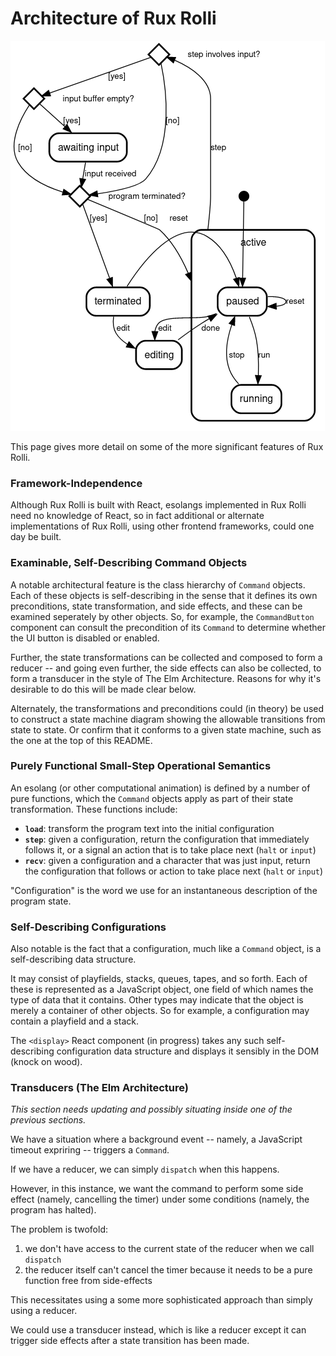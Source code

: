 Architecture of Rux Rolli
=========================

![state machine diagram for Rux Rolli](../images/state-machine-diagram.png?raw=true)

This page gives more detail on some of the more significant
features of Rux Rolli.

### Framework-Independence

Although Rux Rolli is built with React, esolangs implemented in
Rux Rolli need no knowledge of React, so in fact additional or
alternate implementations of Rux Rolli, using other frontend
frameworks, could one day be built.

### Examinable, Self-Describing Command Objects

A notable architectural feature is the class hierarchy of
`Command` objects.  Each of these objects is self-describing
in the sense that it defines its own preconditions, state
transformation, and side effects, and these can be examined
seperately by other objects.  So, for example, the
`CommandButton` component can consult the precondition of
its `Command` to determine whether the UI button is disabled
or enabled.

Further, the state transformations can be collected and
composed to form a reducer -- and going even further,
the side effects can also be collected, to form a
transducer in the style of The Elm Architecture.  Reasons
for why it's desirable to do this will be made clear below.

Alternately, the transformations and preconditions could
(in theory) be used to construct a state machine diagram
showing the allowable transitions from state to state.  Or
confirm that it conforms to a given state machine, such as
the one at the top of this README.

### Purely Functional Small-Step Operational Semantics

An esolang (or other computational animation) is defined by
a number of pure functions, which the `Command` objects apply
as part of their state transformation.  These functions
include:

*   **`load`**: transform the program text into the initial
    configuration
*   **`step`**: given a configuration, return the configuration
    that immediately follows it, or a signal an action
    that is to take place next (`halt` or `input`)
*   **`recv`**: given a configuration and a character that
    was just input, return the configuration that follows
    or action to take place next (`halt` or `input`)

"Configuration" is the word we use for an instantaneous
description of the program state.

### Self-Describing Configurations

Also notable is the fact that a configuration, much like
a `Command` object, is a self-describing data structure.

It may consist of playfields, stacks, queues, tapes, and so
forth.  Each of these is represented as a JavaScript object,
one field of which names the type of data that it contains.
Other types may indicate that the object is merely a container
of other objects.  So for example, a configuration may
contain a playfield and a stack.

The `<display>` React component (in progress) takes any such
self-describing configuration data structure and displays it
sensibly in the DOM (knock on wood).

### Transducers (The Elm Architecture)

_This section needs updating and possibly situating inside_
_one of the previous sections._

We have a situation where a background event -- namely, a
JavaScript timeout expriring -- triggers a `Command`.

If we have a reducer, we can simply `dispatch` when this
happens.

However, in this instance, we want the command to perform
some side effect (namely, cancelling the timer) under
some conditions (namely, the program has halted).

The problem is twofold:

1. we don't have access to the current state of the reducer
   when we call `dispatch`
2. the reducer itself can't cancel the timer because it
   needs to be a pure function free from side-effects

This necessitates using a some more sophisticated approach
than simply using a reducer.

We could use a transducer instead, which is like a reducer
except it can trigger side effects after a state transition
has been made.
